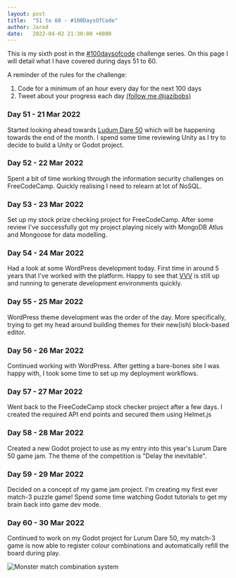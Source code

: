 ```yaml
---
layout: post
title:  "51 to 60 - #100DaysOfCode"
author: Jared
date:   2022-04-02 21:30:00 +0800
---
```


This is my sixth post in the [#100daysofcode](https://www.100daysofcode.com/) challenge series. On this page I will detail what I have covered during days 51 to 60.

A reminder of the rules for the challenge:

1. Code for a minimum of an hour every day for the next 100 days
2. Tweet about your progress each day [(follow me @jazibobs)](https://twitter.com/jazibobs)

### Day 51 - 21 Mar 2022

Started looking ahead towards [Ludum Dare 50](https://ldjam.com/events/ludum-dare/50) which will be happening towards the end of the month. I spend some time reviewing Unity as I try to decide to build a Unity or Godot project.

### Day 52 - 22 Mar 2022

Spent a bit of time working through the information security challenges on FreeCodeCamp. Quickly realising I need to relearn at lot of NoSQL.

### Day 53 - 23 Mar 2022

Set up my stock prize checking project for FreeCodeCamp. After some review I've successfully got my project playing nicely with MongoDB Atlus and Mongoose for data modelling.

### Day 54 - 24 Mar 2022

Had a look at some WordPress development today. First time in around 5 years that I've worked with the platform. Happy to see that [VVV](https://varyingvagrantvagrants.org/) is still up and running to generate development environments quickly.

### Day 55 - 25 Mar 2022

WordPress theme development was the order of the day. More specifically, trying to get my head around building themes for their new(ish) block-based editor.

### Day 56 - 26 Mar 2022

Continued working with WordPress. After getting a bare-bones site I was happy with, I took some time to set up my deployment workflows.

### Day 57 - 27 Mar 2022

Went back to the FreeCodeCamp stock checker project after a few days. I created the required API end points and secured them using Helmet.js

### Day 58 - 28 Mar 2022

Created a new Godot project to use as my entry into this year's Lurum Dare 50 game jam. The theme of the competition is "Delay the inevitable".

### Day 59 - 29 Mar 2022

Decided on a concept of my game jam project. I'm creating my first ever match-3 puzzle game! Spend some time watching Godot tutorials to get my brain back into game dev mode.

### Day 60 - 30 Mar 2022

Continued to work on my Godot project for Lurum Dare 50, my match-3 game is now able to register colour combinations and automatically refill the board during play.

![Monster match combination system](/assets/projects/monster-match/wip-220402-1955.gif)
